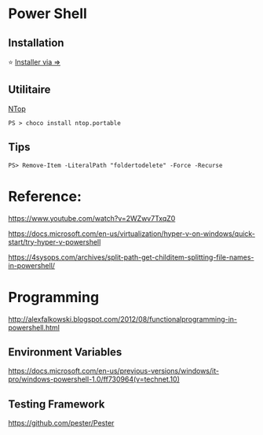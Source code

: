 # Power Shell


## Installation

:star: [Installer via =>](Install.md)


## Utilitaire

[NTop](https://github.com/Nuke928/NTop)

```
PS > choco install ntop.portable
```


## Tips

```
PS> Remove-Item -LiteralPath "foldertodelete" -Force -Recurse
```

# Reference:

https://www.youtube.com/watch?v=2WZwv7TxqZ0

https://docs.microsoft.com/en-us/virtualization/hyper-v-on-windows/quick-start/try-hyper-v-powershell

https://4sysops.com/archives/split-path-get-childitem-splitting-file-names-in-powershell/


# Programming

http://alexfalkowski.blogspot.com/2012/08/functionalprogramming-in-powershell.html

## Environment Variables

https://docs.microsoft.com/en-us/previous-versions/windows/it-pro/windows-powershell-1.0/ff730964(v=technet.10)

## Testing Framework

https://github.com/pester/Pester
